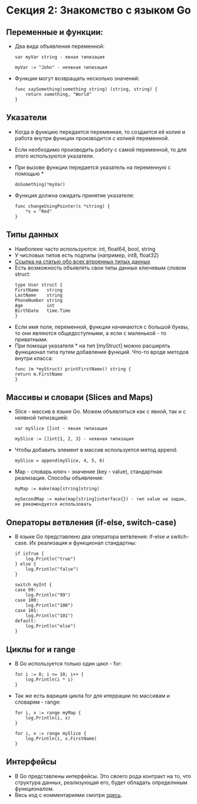 # Секция 2: Знакомство с языком Go

## Переменные и функции:
* Два вида объявления переменной: 

	```
	var myVar string - явная типизация
	```
	```
	myVar := "John" - неявная типизация
	```

* Функции могут возвращать несколько значений:

	```
	func saySomething(something string) (string, string) {
		return something, "World"
	}
	```

## Указатели

* Когда в функцию передается переменная, то создается её копия и работа внутри функции производится с копией переменной.
* Если необходимо производить работу с самой переменной, то для этого используются указатели.
* При вызове функции передается указатель на переменную с помощью * 
	```
	doSomething(*myVar)
	```
* Функция должна ожидать принятие указателя:

	```
	func changeUsingPointer(s *string) {
		*s = "Red"
	}
	```

## Типы данных

* Наиболеее часто используются: int, float64, bool, string
* У числовых типов есть подтипы (например, int8, float32) 
* [Ссылка на статью обо всех втроенных типых данных](https://metanit.com/go/tutorial/2.3.php)
* Есть возможность объявлять свои типы данных ключевым словом struct:
	```
	type User struct {
	FirstName   string
	LastName    string
	PhoneNumber string
	Age         int
	BirthDate   time.Time
	}
	```
* Если имя поля, переменной, функции начинаются с большой буквы, то они являются общедоступными, а если с маленькой - то приватными.	
* При помощи указателя * на тип [myStruct] можно расширять
	функционал типа путем добавления функций. Что-то вроде методов
	внутри класса:
	```
	func (m *myStruct) printFirstName() string {
	return m.FirstName
	}
	```

## Массивы и словари (Slices and Maps)
  * Slice - массив в языке Go. Можем объявляться как с явной, так и с неявной типизацией:
	```
	var mySlice []int - явная типизация

	mySlice := []int{1, 2, 3} - неявная типизация
	```
* Чтобы добавить элемент в массив используется метод append: 
	```
	mySlice = append(mySlice, 4, 5, 6)
	```
* Map - словарь ключ - значение (key - value), стандартная реализация. Способы объявления:
	```
	myMap := make(map[string]string)

	mySecondMap := make(map[string]interface{}) - тип value не задан, не рекомендуется использовать
	```

## Операторы ветвления (if-else, switch-case)

* В языке Go представлено два оператора ветвления: if-else и switch-case. Их реализация и функционал стандартны:
 
	```
	if isTrue {
		log.Println("true")
	} else {
		log.Println("false")
	}
	```

	```
	switch myInt {
	case 99:
		log.Println("99")
	case 100:
		log.Println("100")
	case 101:
		log.Println("101")
	default:
		log.Println("else")
	}
	```

## Циклы for и range

* В Go используется только один цикл - for:
	```
	for i := 0; i <= 10; i++ {
		log.Println(i * i)
	}
	```
* Так же есть вариция цикла for для итеррации по массивам и словарям - range: 
	```
	for i, x := range myMap {
		log.Println(i, x)
	}
	```

	```
	for i, x := range mySlice {
		log.Println(i, x.FirstName)
	}
	```

## Интерфейсы	

* В Go представлены интерфейсы. Это своего рода контракт на то, что структура данных, реализующая его, будет обладать определнным функционалом.
* Весь код с комментариями смотри [здесь](2.9_interfaces/main.go). 